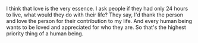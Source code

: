  I think that love is the very essence. I ask people if they had only 24 hours to live, what would they do with their life? They say, I'd thank the person and love the person for their contribution to my life. And every human being wants to be loved and appreciated for who they are. So that's the highest priority thing of a human being.
